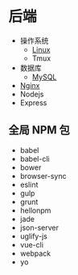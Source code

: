 # 后端


- 操作系统
  - [Linux](/src/linux/linux.md)
  - Tmux
- 数据库
  - [MySQL](/src/mysql/index.md)
- [Nginx](src/nginx/index.md)
- Nodejs
- Express

## 全局 NPM 包

- babel
- babel-cli
- bower
- browser-sync
- eslint
- gulp
- grunt
- hellonpm
- jade
- json-server
- uglify-js
- vue-cli
- webpack
- yo
